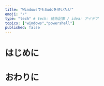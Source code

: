```yaml
---
title: "WindowsでもSudoを使いたい"
emoji: "⚡"
type: "tech" # tech: 技術記事 / idea: アイデア
topics: ["windows","powershell"]
published: false
---
```


# はじめに

# おわりに